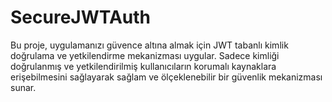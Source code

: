 # SecureJWTAuth
Bu proje, uygulamanızı güvence altına almak için JWT tabanlı kimlik doğrulama ve yetkilendirme mekanizması uygular. Sadece kimliği doğrulanmış ve yetkilendirilmiş kullanıcıların korumalı kaynaklara erişebilmesini sağlayarak sağlam ve ölçeklenebilir bir güvenlik mekanizması sunar.
